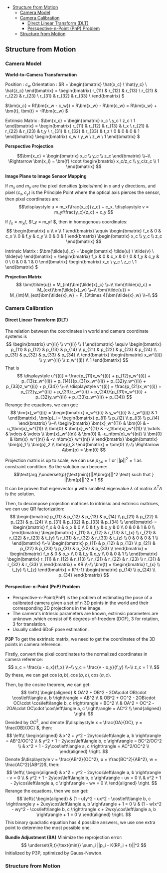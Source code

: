 <!-- TOC -->

- [Structure from Motion](#structure-from-motion)
  - [Camera Model](#camera-model)
  - [Camera Calibration](#camera-calibration)
    - [Direct Linear Transform (DLT)](#direct-linear-transform-dlt)
    - [Perspective-n-Point (PnP) Problem](#perspective-n-point-pnp-problem)
  - [Structure from Motion](#structure-from-motion-1)

<!-- /TOC -->






## Structure from Motion
### Camera Model
**World-to-Camera Transformation**

Position : $c_w$
Orientation : $R = 
\begin{bmatrix} \hat{x_c} \\ \hat{y_c} \\ \hat{z_c} \end{bmatrix} 
= \begin{bmatrix}
  r_{11} & r_{12} & r_{13} \\ 
  r_{21} & r_{22} & r_{23} \\ 
  r_{31} & r_{32} & r_{33} \\ 
\end{bmatrix} $

$\bm{x_c} = R(\bm{x_w - c_w}) = R\bm{x_w} - R\bm{c_w} = R\bm{x_w} + \bm{t}, \bm{t} = -R\bm{c_w} $

Extrinsic Matrix : $\bm{x_c} = 
\begin{bmatrix} x_c \\ y_c \\ z_c \\ 1 \end{bmatrix}
= \begin{bmatrix}
  r_{11} & r_{12} & r_{13} & t_x \\ 
  r_{21} & r_{22} & r_{23} & t_y \\ 
  r_{31} & r_{32} & r_{33} & t_z \\ 
  0 & 0 & 0 & 1
\end{bmatrix}
\begin{bmatrix} x_w \\ y_w \\ z_w \\ 1 \end{bmatrix} $


**Perspective Projection**

$$\bm{x_c} = \begin{bmatrix} x_c \\ y_c \\ z_c \end{bmatrix} \\~\\
\Rightarrow \bm{x_i} = \bm{f} \cdot \begin{bmatrix} x_c/z_c \\ y_c/z_c \\ 1 \end{bmatrix} $$


**Image Plane to Image Sensor Mapping**

If $m_x$ and $m_y$ are the pixel densities (pixels/mm) in x and y directions, and pixel $(c_x, c_y)$ is the Principle Point where the optical axis pierces the sensor, then pixel coordinates are:
$$\displaystyle u = m_xf\frac{x_c}{z_c} + c_x, \displaystyle v = m_yf\frac{y_c}{z_c} + c_y $$

If $f_x = m_xf$, $f_y = m_yf $, then in homogenous coordinates:
$$
\begin{bmatrix} u \\ v \\ 1 \end{bmatrix}
\equiv \begin{bmatrix}
  f_x & 0 & c_x \\ 
  0 & f_y & c_y \\ 
  0 & 0 & 1
\end{bmatrix}
\begin{bmatrix} x_c \\ y_c \\ z_c \end{bmatrix}
$$

Intrinsic Matrix : $\bm{\tilde{u}_c} = 
\begin{bmatrix} \tilde{u} \\ \tilde{v} \\ \tilde{w} \end{bmatrix}
= \begin{bmatrix}
  f_x & 0 & c_x & 0 \\ 
  0 & f_y & c_y & 0 \\ 
  0 & 0 & 1 & 0
\end{bmatrix}
\begin{bmatrix} x_c \\ y_c \\ z_c \\ 1 \end{bmatrix} $

**Projection Matrix**
$$
\bm{\tilde{u}} = M_{int}\bm{\tilde{x}_c} \\~\\
\bm{\tilde{x}_c} = M_{ext}\bm{\tilde{x}_w} \\~\\
\bm{\tilde{u}} = M_{int}M_{ext}\bm{\tilde{x}_w} = P_{3\times 4}\bm{\tilde{x}_w} \\~\\
$$


### Camera Calibration
#### Direct Linear Transform (DLT)
The relation between the coordinates in world and camera coordinate systems is
$$
\begin{bmatrix} u^{(i)} \\ v^{(i)} \\ 1 \end{bmatrix}
\equiv \begin{bmatrix}
   p_{11} & p_{12} & p_{13} & p_{14} \\ 
   p_{21} & p_{22} & p_{23} & p_{24} \\ 
   p_{31} & p_{32} & p_{33} & p_{34} \\ 
\end{bmatrix}
\begin{bmatrix} x_w^{(i)} \\ y_w^{(i)} \\ z_w^{(i)} \\ 1 \end{bmatrix}
$$ That is
$$
\displaystyle u^{(i)} = \frac{p_{11}x_w^{(i)} + p_{12}y_w^{(i)} + p_{13}z_w^{(i)} + p_{14}}{p_{31}x_w^{(i)} + p_{32}y_w^{(i)} + p_{33}z_w^{(i)} + p_{34}}
\\~\\
\displaystyle v^{(i)} = \frac{p_{21}x_w^{(i)} + p_{22}y_w^{(i)} + p_{23}z_w^{(i)} + p_{24}}{p_{31}x_w^{(i)} + p_{32}y_w^{(i)} + p_{33}z_w^{(i)} + p_{34}}
$$ Rerange the equations, we can get:
$$
\bm{x}_w^{(i)} = \begin{bmatrix} x_w^{(i)} & y_w^{(i)} & z_w^{(i)} & 1 \end{bmatrix}, \bm{p}_i = \begin{bmatrix} p_{i1} \\ p_{i2} \\ p_{i3} \\ p_{i4} \end{bmatrix}
\\~\\
\begin{bmatrix}
  \bm{x}_w^{(1)} & \bm{0} & -u_1\bm{x}_w^{(1)} \\
  \bm{0} & \bm{x}_w^{(1)} & -v_1\bm{x}_w^{(1)} \\
  \vdots & \vdots & \vdots \\
  \bm{x}_w^{(n)} & \bm{0} & -u_n\bm{x}_w^{(n)} \\
  \bm{0} & \bm{x}_w^{(n)} & -v_n\bm{x}_w^{(n)} \\
\end{bmatrix}
\begin{bmatrix} \bm{p}_1 \\ \bm{p}_2 \\ \bm{p}_3 \end{bmatrix} = \bm{0} \\~\\
\Rightarrow A\bm{p} = \bm{0}
$$

Projection matrix is up to scale, we can use $p_{34}=1$ or $||\bm{p}||^2 = 1$ as constraint condition.
So the solution can become: 
$$\text{arg }\underset{p}{\text{min}}||A\bm{p}||^2 \text{ such that } ||\bm{p}||^2 = 1 $$ It can be proven that eigenvector $\bm{p}$ with smallest eigenvalue $\lambda$ of matrix $A^TA$ is the solution.

Then, to decompose projection matrices to intrinsic and extrinsic matrices, we can use QR factorization:
$$
\begin{bmatrix}
  p_{11} & p_{12} & p_{13} & p_{14} \\
  p_{21} & p_{22} & p_{23} & p_{24} \\
  p_{31} & p_{32} & p_{33} & p_{34} \\
\end{bmatrix}
= \begin{bmatrix}
  f_x & 0 & o_x & 0 \\
  0 & f_y & o_y & 0 \\
  0 & 0 & 1 & 0 \\
\end{bmatrix}
\begin{bmatrix}
  r_{11} & r_{12} & r_{13} & t_{x} \\
  r_{21} & r_{22} & r_{23} & t_{y} \\
  r_{31} & r_{32} & r_{33} & t_{z} \\
  0 & 0 & 0 & 1 \\
\end{bmatrix}
\\~\\
\begin{bmatrix}
  p_{11} & p_{12} & p_{13} \\
  p_{21} & p_{22} & p_{23} \\
  p_{31} & p_{32} & p_{33} \\
\end{bmatrix}
= \begin{bmatrix}
  f_x & 0 & o_x \\
  0 & f_y & o_y \\
  0 & 0 & 1 \\
\end{bmatrix}
\begin{bmatrix}
  r_{11} & r_{12} & r_{13} \\
  r_{21} & r_{22} & r_{23} \\
  r_{31} & r_{32} & r_{33} \\
\end{bmatrix}
= KR
\\~\\
\bm{t} = \begin{bmatrix} t_{x} \\ t_{y} \\ t_{z} \end{bmatrix}
= K^{-1} \begin{bmatrix} p_{14} \\ p_{24} \\ p_{34} \end{bmatrix} 
$$

#### Perspective-n-Point (PnP) Problem
- Perspective-n-Point(PnP) is the problem of estimating the pose of a calibrated camera given a set of n 3D points in the world and their corresponding 2D projections in the image.
- The camera's intrinsic parameters are known, extrinsic parameters are unknown ,which consist of 6 degrees-of-freedom (DOF), 3 for rotation, 3 for translation.
- Usually called 6DoF pose estimation.

**P3P**
To get the extrinsic matrix, we need to get the coordinates of the 3D points in camera reference.

Firstly, convert the pixel coordinates to the normalized coordinates in camera reference:
$$
x_c = \frac{u - o_x}{f_x} \\~\\
y_c = \frac{v - o_y}{f_y} \\~\\
z_c = 1 \\
$$ By these, we can get $\cos\left\langle a, b \right\rangle, \cos\left\langle b, c \right\rangle, \cos\left\langle a, c \right\rangle$.

Then, by the cosine theorem, we can get:
$$
\left\{
\begin{aligned}
  & OA^2 + OB^2 - 2OA\cdot OB\cdot \cos\left\langle a, b \right\rangle = AB^2 \\
  & OB^2 + OC^2 - 2OB\cdot OC\cdot \cos\left\langle b, c \right\rangle = BC^2 \\
  & OA^2 + OC^2 - 2OA\cdot OC\cdot \cos\left\langle a, c \right\rangle = AC^2 \\
\end{aligned}
\right.
$$ Devided by $OC^2$, and denote $\displaystyle x = \frac{OA}{OC}, y = \frac{OB}{OC} $, then:
$$
\left\{
\begin{aligned}
  & x^2 + y^2 - 2xy\cos\left\langle a, b \right\rangle = AB^2/OC^2 \\
  & y^2 + 1 - 2y\cos\left\langle b, c \right\rangle = BC^2/OC^2 \\
  & x^2 + 1 - 2y\cos\left\langle a, c \right\rangle = AC^2/OC^2 \\
\end{aligned}
\right.
$$
Denote $\displaystyle v = \frac{AB^2}{OC^2}, u = \frac{BC^2}{AB^2}, w = \frac{AC^2}{AB^2}$, then:
$$
\left\{
\begin{aligned}
  & x^2 + y^2 - 2xy\cos\left\langle a, b \right\rangle - v = 0 \\
  & y^2 + 1 - 2y\cos\left\langle b, c \right\rangle - uv = 0 \\
  & x^2 + 1 - 2y\cos\left\langle a, c \right\rangle - wv = 0 \\
\end{aligned}
\right.
$$ Rerange the equations, then we can get:
$$
\left\{
\begin{aligned}
  & (1 - u)y^2 - ux^2 - \cos\left\langle b, c \right\rangle y + 2uxy\cos\left\langle a, b \right\rangle + 1 = 0 \\
  & (1 - w)x^2 - wy^2 - \cos\left\langle b, c \right\rangle x + 2wxy\cos\left\langle a, b \right\rangle + 1 = 0 \\
\end{aligned}
\right.
$$ This binary quadratic equation has 4 possible answers, we use one extra point to determine the most possible one.

**Bundle Adjustment (BA)**
Minimize the reprojection error:
$$
\underset{R,t}{\text{min}} \sum_i ||p_i - K(RP_i + t)||^2
$$ Initialized by P3P, optimized by Gauss-Newton.



### Structure from Motion




